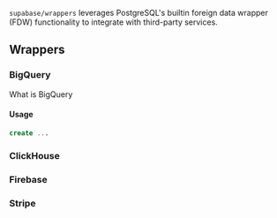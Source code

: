 
`supabase/wrappers` leverages PostgreSQL's builtin foreign data wrapper (FDW) functionality to integrate with third-party services. 

## Wrappers 

### BigQuery

What is BigQuery

#### Usage

```sql
create ...
```



### ClickHouse
### Firebase
### Stripe
